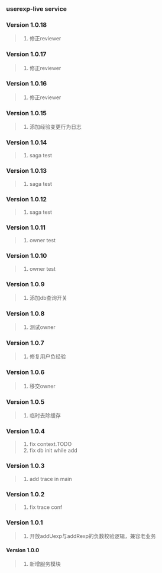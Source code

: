 ### userexp-live service

### Version 1.0.18
> 1. 修正reviewer

### Version 1.0.17
> 1. 修正reviewer

### Version 1.0.16
> 1. 修正reviewer

### Version 1.0.15
> 1. 添加经验变更行为日志

### Version 1.0.14
> 1. saga test

### Version 1.0.13
> 1. saga test

### Version 1.0.12
> 1. saga test

### Version 1.0.11
> 1. owner test

### Version 1.0.10
> 1. owner test

### Version 1.0.9
> 1. 添加db查询开关

### Version 1.0.8
> 1. 测试owner

### Version 1.0.7
> 1. 修复用户负经验

### Version 1.0.6
> 1. 移交owner

### Version 1.0.5
> 1. 临时去除缓存

### Version 1.0.4
> 1. fix context.TODO
> 2. fix db init while add

### Version 1.0.3
> 1. add trace in main

### Version 1.0.2
> 1. fix trace conf

### Version 1.0.1
> 1. 开放addUexp与addRexp的负数校验逻辑，兼容老业务

#### Version 1.0.0
> 1. 新增服务模块
